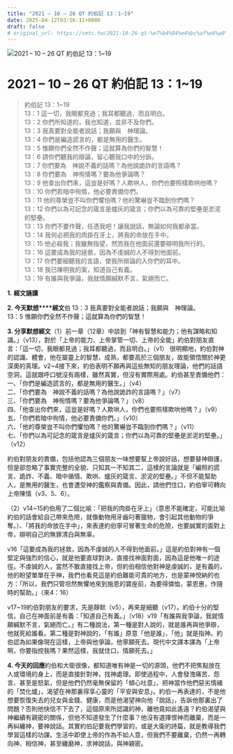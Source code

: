 ```yaml
---
title: "2021 – 10 – 26 QT 約伯記 13：1~19"
date: 2025-04-12T03:56:11+0800
draft: false
# original_url: https://cmtc.tw/2021-10-26-qt-%e7%b4%84%e4%bc%af%e8%a8%98-13%ef%bc%9a119
---
```


![2021 – 10 – 26 QT 約伯記 13：1~19](/images/qt.jpg   "2021 – 10 – 26 QT 約伯記 13：1~19")

# 2021 – 10 – 26 QT 約伯記 13：1~19

> 約伯記 13：1~19  
> 13：1 這一切，我眼都見過；我耳都聽過，而且明白。  
> 13：2 你們所知道的，我也知道，並非不及你們。  
> 13：3 我真要對全能者說話；我願與　神理論。  
> 13：4 你們是編造謊言的，都是無用的醫生。  
> 13：5 惟願你們全然不作聲；這就算為你們的智慧！  
> 13：6 請你們聽我的辯論，留心聽我口中的分訴。  
> 13：7 你們要為　神說不義的話嗎？為他說詭詐的言語嗎？  
> 13：8 你們要為　神徇情嗎？要為他爭論嗎？  
> 13：9 他查出你們來，這豈是好嗎？人欺哄人，你們也要照樣欺哄他嗎？  
> 13：10 你們若暗中徇情，他必要責備你們。  
> 13：11 他的尊榮豈不叫你們懼怕嗎？他的驚嚇豈不臨到你們嗎？  
> 13：12 你們以為可記念的箴言是爐灰的箴言；你們以為可靠的堅壘是淤泥的堅壘。  
> 13：13 你們不要作聲，任憑我吧！讓我說話，無論如何我都承當。  
> 13：14 我何必把我的肉掛在牙上，將我的命放在手中。  
> 13：15 他必殺我；我雖無指望，然而我在他面前還要辯明我所行的。  
> 13：16 這要成為我的拯救，因為不虔誠的人不得到他面前。  
> 13：17 你們要細聽我的言語，使我所辯論的入你們的耳中。  
> 13：18 我已陳明我的案，知道自己有義。  
> 13：19 有誰與我爭論，我就情願緘默不言，氣絕而亡。

**1.** **經文誦讀**

**2. 今天默想****經文**伯 13：3 我真要對全能者說話；我願與　神理論。  
13：5 惟願你們全然不作聲；這就算為你們的智慧！

**3. 分享默想經文**（1）前一章（12章）中談到「神有智慧和能力；他有謀略和知識。」（v13），對於「上帝的能力、上帝掌管一切、上帝的全能」約伯對朋友直言：「這一切，我眼都見過；我耳都聽過，而且明白。」（v1） 很明顯地，約伯對神的認識、體會，他在屬靈上的智慧、成熟，都要高於三個朋友，故能領悟關於神更深奧的真理。v2~4接下來，約伯表明不願再與這些無知的朋友理論，他們的話語空洞，這就跟呼口號沒有兩樣，雖然真實，但沒有實際用處。約伯甚至責備他們：  
一、「你們是編造謊言的，都是無用的醫生。」（v4）  
二、「你們要為　神說不義的話嗎？為他說詭詐的言語嗎？」（v7）  
三、「你們要為　神徇情嗎？要為他爭論嗎？」（v8）  
四、「他查出你們來，這豈是好嗎？人欺哄人，你們也要照樣欺哄他嗎？」（v9）  
五、「你們若暗中徇情，他必要責備你們。」（v10）  
六、「他的尊榮豈不叫你們懼怕嗎？他的驚嚇豈不臨到你們嗎？」（v11）  
七、「你們以為可記念的箴言是爐灰的箴言；你們以為可靠的堅壘是淤泥的堅壘。」（v12）

約伯對朋友的責備，包括他認為三個朋友一味想要幫上帝說好話，想要替神辯護，但是卻忽略了事實完整的全貌、只知其一不知其二，這樣的言論就是「編照的謊言、詭詐、不義、暗中循情、欺哄、爐灰的箴言、淤泥的堅壘。」不但不能幫助人，是無用的醫生，也會遭受神的鑑察與責備。因此，請他們住口，約伯寧可轉向上帝陳情（v3、5、6）。

（2）v14~15約伯用了二個比喻：「把我的肉掛在牙上」（意思不能確定，可能比喻約伯的話會給自己帶來危險，就像動物用牙齒叼著獵物，會引起其他動物的爭奪。）、「將我的命放在手中」，來表達約伯寧可冒著生命的危險，也要誠實的面對上帝，辯明自己的無罪清白與無辜。

v16「這要成為我的拯救，因為不虔誠的人不得到他面前。」這是約伯對神有一個堅定與強烈的信心，就是他要直球對決，直接找神面對面，因為這是他唯一的途徑。不虔誠的人，當然不敢直接找上帝，但約伯相信他對神是虔誠的，是有義的，他的盼望單單在乎神，我們也看見這是約伯難能可貴的地方，也是蒙神悅納的也方：「所以，我們只管坦然無懼地來到施恩的寶座前，為要得憐恤，蒙恩惠，作隨時的幫助。」（來4：16）

v17~19約伯對朋友的要求，先是靜默（v5），再來是細聽（v17）。約伯十分的堅信，自己在神面前是有義：「知道自己有義。」（v18）v19「有誰與我爭論，我就情願緘默不言，氣絕而亡。」有二種說法，第一種是對人說的，就是誰再與他爭辯，他就死給誰看。第二種是對神說的，「有誰」原意「他是誰」，「他」就是指神。約伯認為如果像現在這樣，上帝與他爭論，他寧願死去。現代中文譯本譯為「上帝啊，你要指控我嗎？果然這樣，我就住口，情願死去。」

**4. 今天的回應**約伯和大衛很像，都知道唯有神是一切的源頭，他們不把焦點放在人或環境的身上，而是直接針對神，找神處理。即使過程中，人會發洩痛苦、怨言、甚至是怒氣，但是他們仍然毫無保留的「傾心吐意」，把神當作他們惡劣情緒的「焚化爐」，渴望在神那裏得享心靈的「平安與安息」。約伯一再表達的，不是他想要恢復失去的兒女與金錢、健康，而是他渴望神向他「說話」，告訴他那裏出了問題？否則他快信不下去了，這個原來所認識的神，離他竟如此遙遠？約伯渴望與神繼續有親密的關係，但他不知道發生了什麼事？他沒有選擇恨神而離棄，而是一再糾纏神，要神說話。其實約伯記要我們學習的，或是大衛的詩篇，就是教導我們學習這樣的功課。生活中即使上帝的作為不如人意，但我們不要離棄，仍然一再轉向神、相信神，甚至纏磨神，求神說話，與神親密。